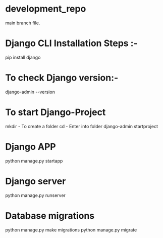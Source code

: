 # development_repo
main branch file.

# Django CLI Installation Steps :- 
pip install django

# To check Django version:-
django-admin --version

# To start Django-Project
mkdir <foldername> - To create a folder
cd <foldername> - Enter into folder 
django-admin startproject <projectname>
  
# Django APP
python manage.py startapp <appname>

# Django server
python manage.py runserver
  
# Database migrations
python manage.py make migrations
python manage.py migrate
